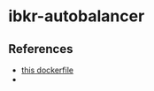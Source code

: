 # ibkr-autobalancer

## References

+ [this dockerfile](https://github.com/chepurko/IBKR-PTL/blob/master/Dockerfile)
+ 
